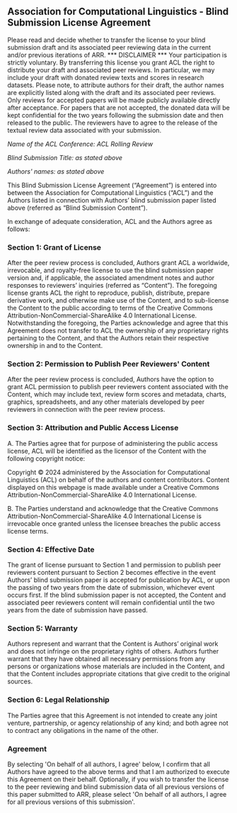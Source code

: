 ## Association for Computational Linguistics - Blind Submission License Agreement

Please read and decide whether to transfer the license to your blind submission draft and its associated peer reviewing data in the current and/or previous iterations of ARR.
*** DISCLAIMER ***
Your participation is strictly voluntary. By transferring this license you grant ACL the right to distribute your draft and associated peer reviews. In particular, we may include your draft with donated review texts and scores in research datasets. Please note, to attribute authors for their draft, the author names are explicitly listed along with the draft and its associated peer reviews. Only reviews for accepted papers will be made publicly available directly after acceptance. For papers that are not accepted, the donated data will be kept confidential for the two years following the submission date and then released to the public. The reviewers have to agree to the release of the textual review data associated with your submission.

_Name of the ACL Conference: ACL Rolling Review_

_Blind Submission Title: as stated above_

_Authors' names: as stated above_

This Blind Submission License Agreement (“Agreement”) is entered into between the Association for Computational Linguistics (“ACL”) and the Authors listed in connection with Authors’ blind submission paper listed above (referred as “Blind Submission Content”).

In exchange of adequate consideration, ACL and the Authors agree as follows:

### Section 1: Grant of License
After the peer review process is concluded, Authors grant ACL a worldwide, irrevocable, and royalty-free license to use the blind submission paper version and, if applicable, the associated amendment notes and author responses to reviewers’ inquiries  (referred as “Content”). The foregoing license grants ACL the right to reproduce, publish, distribute, prepare derivative work, and otherwise make use of the Content, and to sub-license the Content to the public according to terms of the Creative Commons Attribution-NonCommercial-ShareAlike 4.0 International License.
Notwithstanding the foregoing, the Parties acknowledge and agree that this Agreement does not transfer to ACL the ownership of any proprietary rights pertaining to the Content, and that the Authors retain their respective ownership in and to the Content.

### Section 2: Permission to Publish Peer Reviewers' Content
After the peer review process is concluded, Authors have the option to grant ACL permission to publish peer reviewers content associated with the Content, which may include text, review form scores and metadata, charts, graphics, spreadsheets, and any other materials developed by peer reviewers in connection with the peer review process.

### Section 3: Attribution and Public Access License
A. The Parties agree that for purpose of administering the public access license, ACL will be identified as the licensor of the Content with the following copyright notice:

Copyright © 2024 administered by the Association for Computational Linguistics (ACL) on behalf of the authors and content contributors. Content displayed on this webpage is made available under a Creative Commons Attribution-NonCommercial-ShareAlike 4.0 International License.

B. The Parties understand and acknowledge that the Creative Commons Attribution-NonCommercial-ShareAlike 4.0 International License is irrevocable once granted unless the licensee breaches the public access license terms.

### Section 4: Effective Date
The grant of license pursuant to Section 1 and permission to publish peer reviewers content pursuant to Section 2 becomes effective in the event Authors’ blind submission paper is accepted for publication by ACL, or upon the passing of two years from the date of submission, whichever event occurs first. If the blind submission paper is not accepted, the Content and associated peer reviewers content will remain confidential until the two years from the date of submission have passed.

### Section 5: Warranty
Authors represent and warrant that the Content is Authors’ original work and does not infringe on the proprietary rights of others. Authors further warrant that they have obtained all necessary permissions from any persons or organizations whose materials are included in the Content, and that the Content includes appropriate citations that give credit to the original sources.

### Section 6: Legal Relationship
The Parties agree that this Agreement is not intended to create any joint venture, partnership, or agency relationship of any kind; and both agree not to contract any obligations in the name of the other.

### Agreement
By selecting 'On behalf of all authors, I agree' below, I confirm that all Authors have agreed to the above terms and that I am authorized to execute this Agreement on their behalf. Optionally, if you wish to transfer the license to the peer reviewing and blind submission data of all previous versions of this paper submitted to ARR, please select 'On behalf of all authors, I agree for all previous versions of this submission'.



